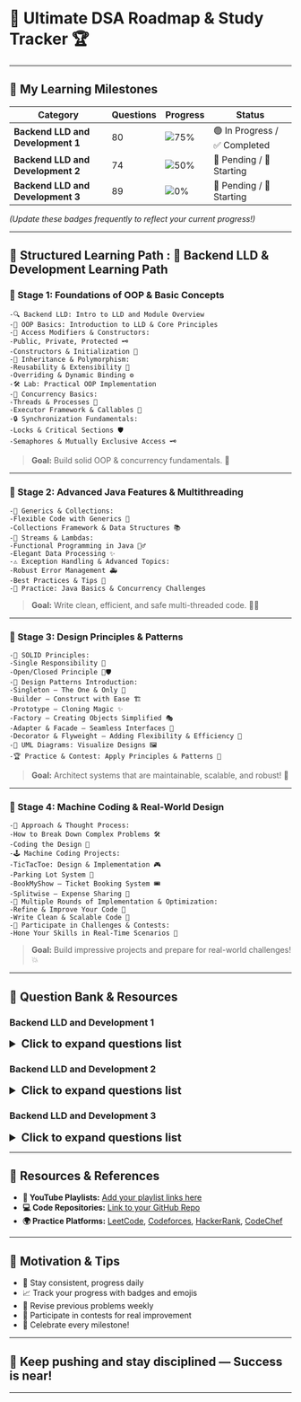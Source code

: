 # 🚀 **Ultimate DSA Roadmap & Study Tracker** 🏆

---

## 🎯 **My Learning Milestones**

| **Category**                      | **Questions** | **Progress** | **Status** |
|-----------------------------------|----------------|--------------|------------|
| **Backend LLD and Development 1** | 80 | ![75%](https://img.shields.io/badge/Progress-75%25-brightgreen) | 🟢 In Progress / ✅ Completed |
| **Backend LLD and Development 2** | 74 | ![50%](https://img.shields.io/badge/Progress-50%25-yellow) | 🔴 Pending / 🚧 Starting  |
| **Backend LLD and Development 3** | 89 | ![0%](https://img.shields.io/badge/Progress-20%25-red) | 🔴 Pending / 🚧 Starting |


*(Update these badges frequently to reflect your current progress!)*

---

## 📘 **Structured Learning Path : 📘 Backend LLD & Development Learning Path**

### 🌱 Stage 1: Foundations of OOP & Basic Concepts
    -🔍 Backend LLD: Intro to LLD and Module Overview
    -🧱 OOP Basics: Introduction to LLD & Core Principles
    -🔑 Access Modifiers & Constructors:
    -Public, Private, Protected 🗝️
    -Constructors & Initialization 🚀
    -🌳 Inheritance & Polymorphism:
    -Reusability & Extensibility 🎯
    -Overriding & Dynamic Binding ⚙️
    -🛠️ Lab: Practical OOP Implementation
    -🧵 Concurrency Basics:
    -Threads & Processes 🧵
    -Executor Framework & Callables 🚀
    -🔒 Synchronization Fundamentals:
    -Locks & Critical Sections 🛡️
    -Semaphores & Mutually Exclusive Access 🗝️
> **Goal:** Build solid OOP & concurrency fundamentals. 💪

---

### 🌟 Stage 2: Advanced Java Features & Multithreading

    -🌈 Generics & Collections:
    -Flexible Code with Generics 🎨
    -Collections Framework & Data Structures 📚
    -🌊 Streams & Lambdas:
    -Functional Programming in Java 🏄‍♂️
    -Elegant Data Processing ✨
    -⚠️ Exception Handling & Advanced Topics:
    -Robust Error Management 🚑
    -Best Practices & Tips 🚀
    -🧪 Practice: Java Basics & Concurrency Challenges

> **Goal:** Write clean, efficient, and safe multi-threaded code. 🧙‍♂️

---

### 🌟 Stage 3: Design Principles & Patterns

    -🧱 SOLID Principles:
    -Single Responsibility 👤
    -Open/Closed Principle 🚪🛡️
    -🔄 Design Patterns Introduction:
    -Singleton — The One & Only 👑
    -Builder — Construct with Ease 🏗️
    -Prototype — Cloning Magic ✨
    -Factory — Creating Objects Simplified 🎭
    -Adapter & Facade — Seamless Interfaces 🌉
    -Decorator & Flyweight — Adding Flexibility & Efficiency 🌟
    -🎨 UML Diagrams: Visualize Designs 🖼️
    -🏆 Practice & Contest: Apply Principles & Patterns 📝

> **Goal:** Architect systems that are maintainable, scalable, and robust! 🚀

---

### 🌟 Stage 4: Machine Coding & Real-World Design

    -🧩 Approach & Thought Process:
    -How to Break Down Complex Problems 🛠️
    -Coding the Design 🧮
    -🕹️ Machine Coding Projects:
    -TicTacToe: Design & Implementation 🎮
    -Parking Lot System 🚗
    -BookMyShow — Ticket Booking System 🎟️
    -Splitwise — Expense Sharing 💸
    -🚧 Multiple Rounds of Implementation & Optimization:
    -Refine & Improve Your Code 🔧
    -Write Clean & Scalable Code 🧼
    -🏅 Participate in Challenges & Contests:
    -Hone Your Skills in Real-Time Scenarios 🏁

> **Goal:** Build impressive projects and prepare for real-world challenges! 💥

---

## 🔖 Question Bank & Resources

### Backend LLD and Development 1

<details>
<summary style="font-weight:bold; font-size:20px;">Click to expand questions list</summary>

#### Backend LLD: Concurrency-4: Synchronization with Semaphores

| Question Summary                                | YouTube | Source Code                                                                                                                                                                                                             |
|-------------------------------------------------|---------|-------------------------------------------------------------------------------------------------------------------------------------------------------------------------------------------------------------------------|
| Synchronization using Semaphores -1             | [🔗](#) | [💻](#)                                                                                                                                                                                                                 |
| Synchronization using Semaphores -3             | [🔗](#) | [💻](#)                                                                                                                                                                                                                 |
| Synchronization using Semaphores -5             | [🔗](#) | [💻](#)                                                                                                                                                                                                                 |
| Concurrency Problems - Print In Order           | [🔗](#) | [💻](#)                                                                                                                                                                                                                 |
| Concurrency Problems - Print FooBar Alternately | [🔗](#) | [💻](#)                                                                                                                                                                                                                 |
| Synchronization using Semaphores -2             | [🔗](#) | [💻](#)                                                                                                                                                                                                                 |
| Synchronization using Semaphores -4             | [🔗](#) | [💻](#)                                                                                                                                                                                                                 |
| Synchronization using Semaphores -6             | [🔗](#) | [💻](#)                                                                                                                                                                                                                 |
| Concurrency Problems - Building H2O             | [🔗](#) | [💻](#)                                                                                                                                                                                                                 |
| Concurrency Problems - Print Zero Even Odd      | [🔗](#) | [💻ConcurrencyProblemsPrintZeroEvenOdd](../lowLevelDesignModuleOne/QuestionAnswer/synchronizationwithSemaphores/assignment/ConcurrencyProblemsPrintZeroEvenOdd/originalQuestion/ConcurrencyProblemsPrintZeroEvenOdd.md) |
| Foo Bar Python LLD                              | [🔗](#) | [💻](#)                                                                                                                                                                                                                 |
| Print in Order Python LLD                       | [🔗](#) | [💻](#)                                                                                                                                                                                                                 |
| rinting Zeros Even Odd Python LLD               | [🔗](#) | [💻](#)                                                                                                                                                                                                                 |

</details>

### Backend LLD and Development 2

<details>
<summary style="font-weight:bold; font-size:20px;">Click to expand questions list</summary>

#### DSA Contest 2: Searching, Linked List, Stacks, Queues & Trees

| Question Summary | YouTube | Source Code |
|--------------------|---------|--------------|
| Task Scheduling | [🔗](#) | [💻](#) |
| Leaset Capacity to Ship | [🔗](#) | [💻](#) |
| Warmer Temperature | [🔗](#) | [💻](#) |
| Balanced Binary Tree | [🔗](#) | [💻](#) |

</details>

### Backend LLD and Development 3

<details>
<summary style="font-weight:bold; font-size:20px;">Click to expand questions list</summary>

#### Maths: Combinatorics Basics
| Question Summary | YouTube | Source Code |
|--------------------|---------|--------------|
| Pascal Triangle | [🔗](#) | [💻](#) |
| Excel Column Title | [🔗](#) | [💻](#) |
| Compute nCr % m | [🔗](#) | [💻](#) |
| Excel Column Number | [🔗](#) | [💻](#) |
| Number of Digit One | [🔗](#) | [💻](#) |
| Consecutive Numbers Sum | [🔗](#) | [💻](#) |

---
</details>

---



## 🔗 **Resources & References**

- **🔴 YouTube Playlists:** [Add your playlist links here](#)
- **💻 Code Repositories:** [Link to your GitHub Repo](#)
- **🌍 Practice Platforms:** [LeetCode](https://leetcode.com), [Codeforces](https://codeforces.com), [HackerRank](https://www.hackerrank.com), [CodeChef](https://www.codechef.com)

---

## 🚀 **Motivation & Tips**

- 💪 Stay consistent, progress daily
- 📈 Track your progress with badges and emojis
- 🔁 Revise previous problems weekly
- 🎯 Participate in contests for real improvement
- 🎉 Celebrate every milestone!

---

## **🌟 Keep pushing and stay disciplined — Success is near!**

---




